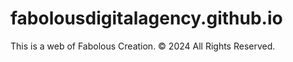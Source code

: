# fabolousdigitalagency.github.io
This is a web of Fabolous Creation. &copy; 2024 All Rights Reserved.
